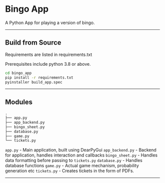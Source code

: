 # Bingo App

A Python App for playing a version of bingo.

---

## Build from Source

Requirements are listed in requirements.txt

Prerequisites include python 3.8 or above.

```sh
cd bingo_app
pip install -r requirements.txt
pyinstaller build_app.spec
```

---

## Modules

```txt
.
├── app.py
├── app_backend.py
├── bingo_sheet.py
├── database.py
├── game.py
└── tickets.py
```

`app.py` - Main application, built using DearPyGui
`app_backend.py` - Backend for application, handles interaction and callbacks
`bingo_sheet.py` - Handles data formatting before passing to `tickets.py`
`database.py` - Handles database functions
`game.py` - Actual game mechanism, probability generation etc
`tickets.py` - Creates tickets in the form of PDFs.

---

[1]:https://github.com/hoffstadt/DearPyGui